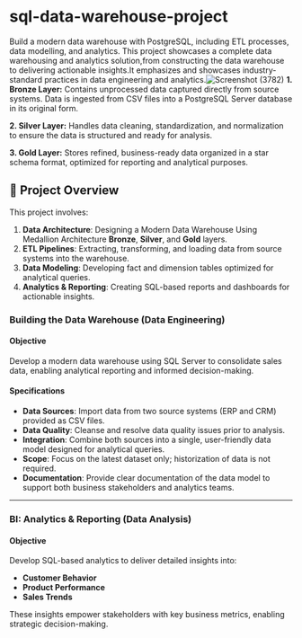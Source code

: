 # sql-data-warehouse-project
Build a modern data warehouse with PostgreSQL, including ETL processes, data modelling, and analytics.
This project showcases a complete data warehousing and analytics solution,from constructing the data warehouse to delivering actionable insights.It emphasizes and showcases industry-standard practices in data engineering and analytics.![Screenshot (3782)](https://github.com/user-attachments/assets/b76e80b8-2f20-4052-9a60-a082aa9d3c08)
**1. Bronze Layer:** Contains unprocessed data captured directly from source systems. Data is ingested from CSV files into a PostgreSQL Server database in its original form.

**2. Silver Layer:** Handles data cleaning, standardization, and normalization to ensure the data is structured and ready for analysis.

**3. Gold Layer:** Stores refined, business-ready data organized in a star schema format, optimized for reporting and analytical purposes.
## 📖 Project Overview

This project involves:

1. **Data Architecture**: Designing a Modern Data Warehouse Using Medallion Architecture **Bronze**, **Silver**, and **Gold** layers.
2. **ETL Pipelines**: Extracting, transforming, and loading data from source systems into the warehouse.
3. **Data Modeling**: Developing fact and dimension tables optimized for analytical queries.
4. **Analytics & Reporting**: Creating SQL-based reports and dashboards for actionable insights.
### Building the Data Warehouse (Data Engineering)

#### Objective
Develop a modern data warehouse using SQL Server to consolidate sales data, enabling analytical reporting and informed decision-making.

#### Specifications
- **Data Sources**: Import data from two source systems (ERP and CRM) provided as CSV files.
- **Data Quality**: Cleanse and resolve data quality issues prior to analysis.
- **Integration**: Combine both sources into a single, user-friendly data model designed for analytical queries.
- **Scope**: Focus on the latest dataset only; historization of data is not required.
- **Documentation**: Provide clear documentation of the data model to support both business stakeholders and analytics teams.

---
### BI: Analytics & Reporting (Data Analysis)

#### Objective
Develop SQL-based analytics to deliver detailed insights into:
- **Customer Behavior**
- **Product Performance**
- **Sales Trends**

These insights empower stakeholders with key business metrics, enabling strategic decision-making. 
